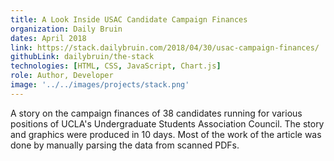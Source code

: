 ```yaml
---
title: A Look Inside USAC Candidate Campaign Finances
organization: Daily Bruin
dates: April 2018
link: https://stack.dailybruin.com/2018/04/30/usac-campaign-finances/
githubLink: dailybruin/the-stack
technologies: [HTML, CSS, JavaScript, Chart.js]
role: Author, Developer
image: '../../images/projects/stack.png'
---
```


A story on the campaign finances of 38 candidates running for various positions of UCLA's Undergraduate Students Association Council. The story and graphics were produced in 10 days. Most of the work of the article was done by manually parsing the data from scanned PDFs.
